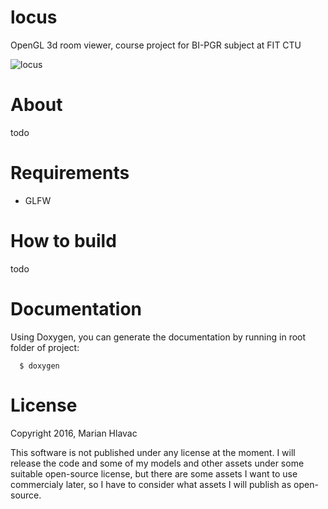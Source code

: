 # locus

OpenGL 3d room viewer, course project for BI-PGR subject at FIT CTU

![locus](http://i.imgur.com/ECYxH5P.png)

# About

todo

# Requirements

 - GLFW

# How to build

todo

# Documentation

Using Doxygen, you can generate the documentation by running in root folder of project:

```
  $ doxygen
```

# License

Copyright 2016, Marian Hlavac

This software is not published under any license at the moment. I will release the code and some of my models and other assets under some suitable open-source license, but there are some assets I want to use commercialy later, so I have to consider what assets I will publish as open-source.
